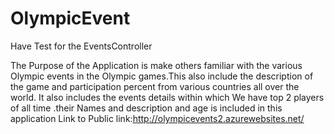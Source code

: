 # OlympicEvent
Have Test for the EventsController

The Purpose of the Application is make others familiar with the various Olympic events in the Olympic games.This also include the description of the game and participation percent from various countries all over the world. It also includes the events details within which We have top 2 players of all time .their Names and description and age is included in this application
Link to Public link:http://olympicevents2.azurewebsites.net/
